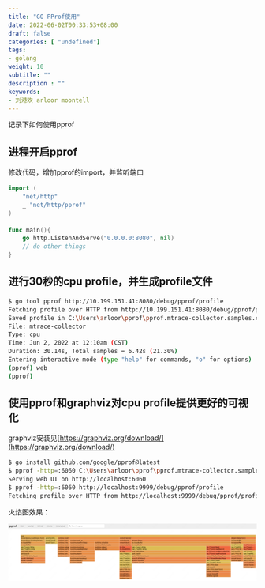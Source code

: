 ```yaml
---
title: "GO PProf使用"
date: 2022-06-02T00:33:53+08:00
draft: false
categories: [ "undefined"]
tags: 
- golang
weight: 10
subtitle: ""
description : ""
keywords:
- 刘港欢 arloor moontell
---
```


记录下如何使用pprof
<!--more-->

## 进程开启pprof

修改代码，增加pprof的import，并监听端口

```go
import (
	"net/http"
	_ "net/http/pprof"
)

func main(){
    go http.ListenAndServe("0.0.0.0:8080", nil)
    // do other things
}
```

## 进行30秒的cpu profile，并生成profile文件

```bash
$ go tool pprof http://10.199.151.41:8080/debug/pprof/profile
Fetching profile over HTTP from http://10.199.151.41:8080/debug/pprof/profile
Saved profile in C:\Users\arloor\pprof\pprof.mtrace-collector.samples.cpu.001.pb.gz
File: mtrace-collector
Type: cpu
Time: Jun 2, 2022 at 12:10am (CST)
Duration: 30.14s, Total samples = 6.42s (21.30%)
Entering interactive mode (type "help" for commands, "o" for options)
(pprof) web
(pprof)
```

## 使用pprof和graphviz对cpu profile提供更好的可视化

graphviz安装见[https://graphviz.org/download/](https://graphviz.org/download/)

```bash
$ go install github.com/google/pprof@latest
$ pprof -http=:6060 C:\Users\arloor\pprof\pprof.mtrace-collector.samples.cpu.001.pb.gz
Serving web UI on http://localhost:6060
$ pprof -http=:6060 http://localhost:9999/debug/pprof/profile
Fetching profile over HTTP from http://localhost:9999/debug/pprof/profile
```

火焰图效果：

![](/img/pprof-flame-graph.png)